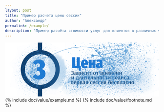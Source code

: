 ```yaml
---
layout: post
title: "Пример расчета цены сессии"
author: "Александр"
permalink: /example/
description: "Пример расчёта стоимости услуг для клиентов в различных часовых поясах, странах и континентах"
---
```


<a href="/value/">![Примеры расчета стоимости сеанса психотерапии](/_img/3-2.png)</a>
{% include doc/value/example.md %}
{% include doc/value/footnote.md %}
